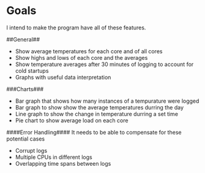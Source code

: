 Goals
=====

I intend to make the program have all of these features.

##General##

 - Show average temperatures for each core and of all cores
 - Show highs and lows of each core and the averages
 - Show temperature averages after 30 minutes of logging to account for cold startups
 - Graphs with useful data interpretation

###Charts###

 - Bar graph that shows how many instances of a tempurature were logged
 - Bar graph to show show the average temperatures durring the day
 - Line graph to show the change in temperature durring a set time
 - Pie chart to show average load on each core

 
 ####Error Handling####
 It needs to be able to compensate for these potential cases
 
  - Corrupt logs
  - Multiple CPUs in different logs
  - Overlapping time spans between logs